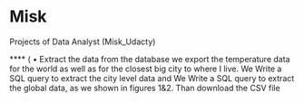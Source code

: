 # Misk
Projects of Data Analyst (Misk_Udacty)


**** (
• Extract the data from the database
we export the temperature data for the world as well as for the closest big city to where I live. We Write a SQL query to extract the city level data and We Write a SQL query to extract the global data, as we shown in figures 1&2. Than download the CSV file

